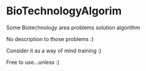 # BioTechnologyAlgorim
Some Biotechnology area problems solution algorithm

No description to those problems :)

Consider it as a way of mind training :)

Free to use...unless :)

